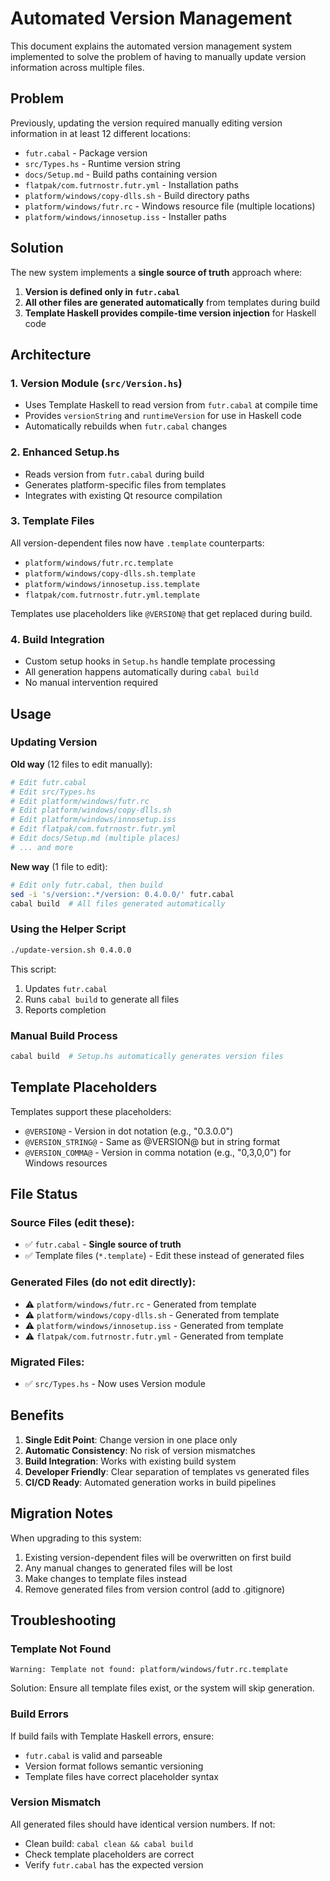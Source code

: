 # Automated Version Management

This document explains the automated version management system implemented to solve the problem of having to manually update version information across multiple files.

## Problem

Previously, updating the version required manually editing version information in at least 12 different locations:

- `futr.cabal` - Package version
- `src/Types.hs` - Runtime version string
- `docs/Setup.md` - Build paths containing version
- `flatpak/com.futrnostr.futr.yml` - Installation paths
- `platform/windows/copy-dlls.sh` - Build directory paths
- `platform/windows/futr.rc` - Windows resource file (multiple locations)
- `platform/windows/innosetup.iss` - Installer paths

## Solution

The new system implements a **single source of truth** approach where:

1. **Version is defined only in `futr.cabal`**
2. **All other files are generated automatically** from templates during build
3. **Template Haskell provides compile-time version injection** for Haskell code

## Architecture

### 1. Version Module (`src/Version.hs`)
- Uses Template Haskell to read version from `futr.cabal` at compile time
- Provides `versionString` and `runtimeVersion` for use in Haskell code
- Automatically rebuilds when `futr.cabal` changes

### 2. Enhanced Setup.hs
- Reads version from `futr.cabal` during build
- Generates platform-specific files from templates
- Integrates with existing Qt resource compilation

### 3. Template Files
All version-dependent files now have `.template` counterparts:
- `platform/windows/futr.rc.template`
- `platform/windows/copy-dlls.sh.template`
- `platform/windows/innosetup.iss.template`
- `flatpak/com.futrnostr.futr.yml.template`

Templates use placeholders like `@VERSION@` that get replaced during build.

### 4. Build Integration
- Custom setup hooks in `Setup.hs` handle template processing
- All generation happens automatically during `cabal build`
- No manual intervention required

## Usage

### Updating Version

**Old way** (12 files to edit manually):
```bash
# Edit futr.cabal
# Edit src/Types.hs
# Edit platform/windows/futr.rc
# Edit platform/windows/copy-dlls.sh
# Edit platform/windows/innosetup.iss
# Edit flatpak/com.futrnostr.futr.yml
# Edit docs/Setup.md (multiple places)
# ... and more
```

**New way** (1 file to edit):
```bash
# Edit only futr.cabal, then build
sed -i 's/version:.*/version: 0.4.0.0/' futr.cabal
cabal build  # All files generated automatically
```

### Using the Helper Script
```bash
./update-version.sh 0.4.0.0
```

This script:
1. Updates `futr.cabal`
2. Runs `cabal build` to generate all files
3. Reports completion

### Manual Build Process
```bash
cabal build  # Setup.hs automatically generates version files
```

## Template Placeholders

Templates support these placeholders:
- `@VERSION@` - Version in dot notation (e.g., "0.3.0.0")
- `@VERSION_STRING@` - Same as @VERSION@ but in string format
- `@VERSION_COMMA@` - Version in comma notation (e.g., "0,3,0,0") for Windows resources

## File Status

### Source Files (edit these):
- ✅ `futr.cabal` - **Single source of truth**
- ✅ Template files (`*.template`) - Edit these instead of generated files

### Generated Files (do not edit directly):
- ⚠️ `platform/windows/futr.rc` - Generated from template
- ⚠️ `platform/windows/copy-dlls.sh` - Generated from template
- ⚠️ `platform/windows/innosetup.iss` - Generated from template
- ⚠️ `flatpak/com.futrnostr.futr.yml` - Generated from template

### Migrated Files:
- ✅ `src/Types.hs` - Now uses Version module

## Benefits

1. **Single Edit Point**: Change version in one place only
2. **Automatic Consistency**: No risk of version mismatches
3. **Build Integration**: Works with existing build system
4. **Developer Friendly**: Clear separation of templates vs generated files
5. **CI/CD Ready**: Automated generation works in build pipelines

## Migration Notes

When upgrading to this system:

1. Existing version-dependent files will be overwritten on first build
2. Any manual changes to generated files will be lost
3. Make changes to template files instead
4. Remove generated files from version control (add to .gitignore)

## Troubleshooting

### Template Not Found
```
Warning: Template not found: platform/windows/futr.rc.template
```
Solution: Ensure all template files exist, or the system will skip generation.

### Build Errors
If build fails with Template Haskell errors, ensure:
- `futr.cabal` is valid and parseable
- Version format follows semantic versioning
- Template files have correct placeholder syntax

### Version Mismatch
All generated files should have identical version numbers. If not:
- Clean build: `cabal clean && cabal build`
- Check template placeholders are correct
- Verify `futr.cabal` has the expected version
